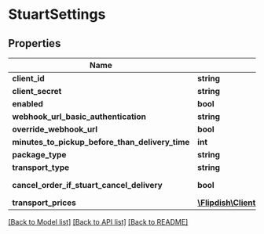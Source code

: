 # StuartSettings

## Properties
Name | Type | Description | Notes
------------ | ------------- | ------------- | -------------
**client_id** | **string** | Client Id | [optional] 
**client_secret** | **string** | Client Secret | [optional] 
**enabled** | **bool** | Enabled | [optional] 
**webhook_url_basic_authentication** | **string** | Webhook url to settle in the Stuart portal | [optional] 
**override_webhook_url** | **bool** | Override Flipdish Webhook Url | [optional] 
**minutes_to_pickup_before_than_delivery_time** | **int** | MinutesToPickupBeforeThanDeliveryTime | [optional] 
**package_type** | **string** | Package type | [optional] 
**transport_type** | **string** | Transport type | [optional] 
**cancel_order_if_stuart_cancel_delivery** | **bool** | Determines if Flipdish order should be cancel when Stuart cancels delivery | [optional] 
**transport_prices** | [**\Flipdish\\Client\Models\StuartSettingsTransportPrices**](StuartSettingsTransportPrices.md) |  | [optional] 

[[Back to Model list]](../README.md#documentation-for-models) [[Back to API list]](../README.md#documentation-for-api-endpoints) [[Back to README]](../README.md)


